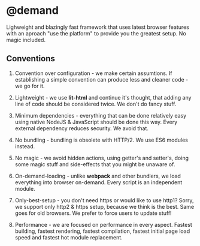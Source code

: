 # @demand

Lighweight and blazingly fast framework that uses latest browser features with an aproach "use the platform" to provide you the greatest setup. No magic included.

## Conventions

1. Convention over configuration - we make certain assumtions. If establishing a simple convention can produce less and cleaner code - we go for it.

2. Lightweight - we use **lit-html** and continue it's thought, that adding any line of code should be considered twice. We don't do fancy stuff.

3. Minimum dependencies - everything that can be done relatively easy using native NodeJS & JavaScript should be done this way. Every external dependency reduces security. We avoid that.

4. No bundling - bundling is obsolete with HTTP/2. We use ES6 modules instead.

5. No magic - we avoid hidden actions, using getter's and setter's, doing some magic stuff and side-effects that you might be unaware of.

6. On-demand-loading - unlike **webpack** and other bundlers, we load everything into browser on-demand. Every script is an independent module.

7. Only-best-setup - you don't need https or would like to use http1? Sorry, we support only http2 & https setup, because we think is the best. Same goes for old browsers. We prefer to force users to update stuff!

8. Performance - we are focused on performance in every aspect. Fastest building, fastest rendering, fastest compilation, fastest initial page load speed and fastest hot module replacement.
